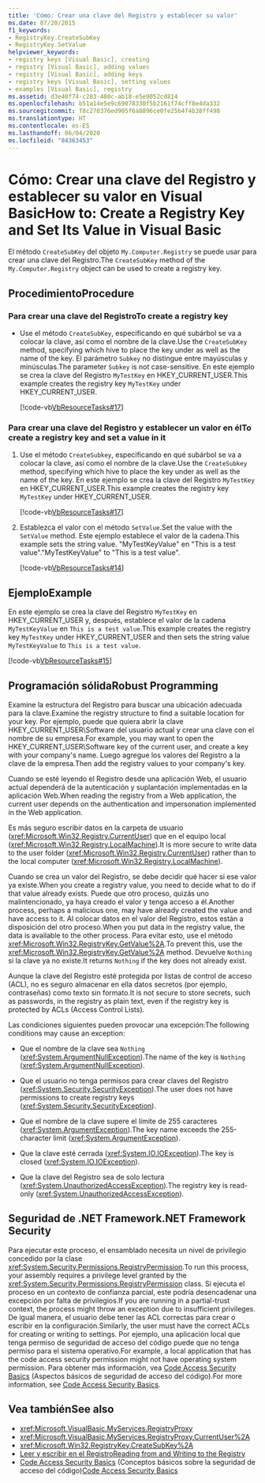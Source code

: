 ```yaml
---
title: 'Cómo: Crear una clave del Registro y establecer su valor'
ms.date: 07/20/2015
f1_keywords:
- RegistryKey.CreateSubKey
- RegistryKey.SetValue
helpviewer_keywords:
- registry keys [Visual Basic], creating
- registry [Visual Basic], adding values
- registry [Visual Basic], adding keys
- registry keys [Visual Basic], setting values
- examples [Visual Basic], registry
ms.assetid: d3e40f74-c283-480c-ab18-e5e9052cd814
ms.openlocfilehash: b51a14e5e9c69078330f5b2161f74cff8e4da332
ms.sourcegitcommit: f8c270376ed905f6a8896ce0fe25b4f4b38ff498
ms.translationtype: HT
ms.contentlocale: es-ES
ms.lasthandoff: 06/04/2020
ms.locfileid: "84363453"
---
```

# <a name="how-to-create-a-registry-key-and-set-its-value-in-visual-basic"></a><span data-ttu-id="1949a-102">Cómo: Crear una clave del Registro y establecer su valor en Visual Basic</span><span class="sxs-lookup"><span data-stu-id="1949a-102">How to: Create a Registry Key and Set Its Value in Visual Basic</span></span>

<span data-ttu-id="1949a-103">El método `CreateSubKey` del objeto `My.Computer.Registry` se puede usar para crear una clave del Registro.</span><span class="sxs-lookup"><span data-stu-id="1949a-103">The `CreateSubKey` method of the `My.Computer.Registry` object can be used to create a registry key.</span></span>

## <a name="procedure"></a><span data-ttu-id="1949a-104">Procedimiento</span><span class="sxs-lookup"><span data-stu-id="1949a-104">Procedure</span></span>

### <a name="to-create-a-registry-key"></a><span data-ttu-id="1949a-105">Para crear una clave del Registro</span><span class="sxs-lookup"><span data-stu-id="1949a-105">To create a registry key</span></span>

- <span data-ttu-id="1949a-106">Use el método `CreateSubKey`, especificando en qué subárbol se va a colocar la clave, así como el nombre de la clave.</span><span class="sxs-lookup"><span data-stu-id="1949a-106">Use the `CreateSubKey` method, specifying which hive to place the key under as well as the name of the key.</span></span> <span data-ttu-id="1949a-107">El parámetro `Subkey` no distingue entre mayúsculas y minúsculas.</span><span class="sxs-lookup"><span data-stu-id="1949a-107">The parameter `Subkey` is not case-sensitive.</span></span> <span data-ttu-id="1949a-108">En este ejemplo se crea la clave del Registro `MyTestKey` en HKEY_CURRENT_USER.</span><span class="sxs-lookup"><span data-stu-id="1949a-108">This example creates the registry key `MyTestKey` under HKEY_CURRENT_USER.</span></span>

    [!code-vb[VbResourceTasks#17](~/samples/snippets/visualbasic/VS_Snippets_VBCSharp/VbResourceTasks/VB/Class1.vb#17)]

### <a name="to-create-a-registry-key-and-set-a-value-in-it"></a><span data-ttu-id="1949a-109">Para crear una clave del Registro y establecer un valor en él</span><span class="sxs-lookup"><span data-stu-id="1949a-109">To create a registry key and set a value in it</span></span>

1. <span data-ttu-id="1949a-110">Use el método `CreateSubkey`, especificando en qué subárbol se va a colocar la clave, así como el nombre de la clave.</span><span class="sxs-lookup"><span data-stu-id="1949a-110">Use the `CreateSubkey` method, specifying which hive to place the key under as well as the name of the key.</span></span> <span data-ttu-id="1949a-111">En este ejemplo se crea la clave del Registro `MyTestKey` en HKEY_CURRENT_USER.</span><span class="sxs-lookup"><span data-stu-id="1949a-111">This example creates the registry key `MyTestKey` under HKEY_CURRENT_USER.</span></span>

    [!code-vb[VbResourceTasks#17](~/samples/snippets/visualbasic/VS_Snippets_VBCSharp/VbResourceTasks/VB/Class1.vb#17)]

2. <span data-ttu-id="1949a-112">Establezca el valor con el método `SetValue`.</span><span class="sxs-lookup"><span data-stu-id="1949a-112">Set the value with the `SetValue` method.</span></span> <span data-ttu-id="1949a-113">Este ejemplo establece el valor de la cadena.</span><span class="sxs-lookup"><span data-stu-id="1949a-113">This example sets the string value.</span></span> <span data-ttu-id="1949a-114">"MyTestKeyValue" en "This is a test value".</span><span class="sxs-lookup"><span data-stu-id="1949a-114">"MyTestKeyValue" to "This is a test value".</span></span>

    [!code-vb[VbResourceTasks#14](~/samples/snippets/visualbasic/VS_Snippets_VBCSharp/VbResourceTasks/VB/Class1.vb#14)]

## <a name="example"></a><span data-ttu-id="1949a-115">Ejemplo</span><span class="sxs-lookup"><span data-stu-id="1949a-115">Example</span></span>

<span data-ttu-id="1949a-116">En este ejemplo se crea la clave del Registro `MyTestKey` en HKEY_CURRENT_USER y, después, establece el valor de la cadena `MyTestKeyValue` en `This is a test value`.</span><span class="sxs-lookup"><span data-stu-id="1949a-116">This example creates the registry key `MyTestKey` under HKEY_CURRENT_USER and then sets the string value `MyTestKeyValue` to `This is a test value`.</span></span>

[!code-vb[VbResourceTasks#15](~/samples/snippets/visualbasic/VS_Snippets_VBCSharp/VbResourceTasks/VB/Class1.vb#15)]

## <a name="robust-programming"></a><span data-ttu-id="1949a-117">Programación sólida</span><span class="sxs-lookup"><span data-stu-id="1949a-117">Robust Programming</span></span>

<span data-ttu-id="1949a-118">Examine la estructura del Registro para buscar una ubicación adecuada para la clave.</span><span class="sxs-lookup"><span data-stu-id="1949a-118">Examine the registry structure to find a suitable location for your key.</span></span> <span data-ttu-id="1949a-119">Por ejemplo, puede que quiera abrir la clave HKEY_CURRENT_USER\Software del usuario actual y crear una clave con el nombre de su empresa.</span><span class="sxs-lookup"><span data-stu-id="1949a-119">For example, you may want to open the HKEY_CURRENT_USER\Software key of the current user, and create a key with your company's name.</span></span> <span data-ttu-id="1949a-120">Luego agregue los valores del Registro a la clave de la empresa.</span><span class="sxs-lookup"><span data-stu-id="1949a-120">Then add the registry values to your company's key.</span></span>

<span data-ttu-id="1949a-121">Cuando se esté leyendo el Registro desde una aplicación Web, el usuario actual dependerá de la autenticación y suplantación implementadas en la aplicación Web.</span><span class="sxs-lookup"><span data-stu-id="1949a-121">When reading the registry from a Web application, the current user depends on the authentication and impersonation implemented in the Web application.</span></span>

<span data-ttu-id="1949a-122">Es más seguro escribir datos en la carpeta de usuario (<xref:Microsoft.Win32.Registry.CurrentUser>) que en el equipo local (<xref:Microsoft.Win32.Registry.LocalMachine>).</span><span class="sxs-lookup"><span data-stu-id="1949a-122">It is more secure to write data to the user folder (<xref:Microsoft.Win32.Registry.CurrentUser>) rather than to the local computer (<xref:Microsoft.Win32.Registry.LocalMachine>).</span></span>

<span data-ttu-id="1949a-123">Cuando se crea un valor del Registro, se debe decidir qué hacer si ese valor ya existe.</span><span class="sxs-lookup"><span data-stu-id="1949a-123">When you create a registry value, you need to decide what to do if that value already exists.</span></span> <span data-ttu-id="1949a-124">Puede que otro proceso, quizás uno malintencionado, ya haya creado el valor y tenga acceso a él.</span><span class="sxs-lookup"><span data-stu-id="1949a-124">Another process, perhaps a malicious one, may have already created the value and have access to it.</span></span> <span data-ttu-id="1949a-125">Al colocar datos en el valor del Registro, estos están a disposición del otro proceso.</span><span class="sxs-lookup"><span data-stu-id="1949a-125">When you put data in the registry value, the data is available to the other process.</span></span> <span data-ttu-id="1949a-126">Para evitar esto, use el método <xref:Microsoft.Win32.RegistryKey.GetValue%2A>.</span><span class="sxs-lookup"><span data-stu-id="1949a-126">To prevent this, use the <xref:Microsoft.Win32.RegistryKey.GetValue%2A> method.</span></span> <span data-ttu-id="1949a-127">Devuelve `Nothing` si la clave ya no existe.</span><span class="sxs-lookup"><span data-stu-id="1949a-127">It returns `Nothing` if the key does not already exist.</span></span>

<span data-ttu-id="1949a-128">Aunque la clave del Registro esté protegida por listas de control de acceso (ACL), no es seguro almacenar en ella datos secretos (por ejemplo, contraseñas) como texto sin formato.</span><span class="sxs-lookup"><span data-stu-id="1949a-128">It is not secure to store secrets, such as passwords, in the registry as plain text, even if the registry key is protected by ACLs (Access Control Lists).</span></span>

<span data-ttu-id="1949a-129">Las condiciones siguientes pueden provocar una excepción:</span><span class="sxs-lookup"><span data-stu-id="1949a-129">The following conditions may cause an exception:</span></span>

- <span data-ttu-id="1949a-130">Que el nombre de la clave sea `Nothing` (<xref:System.ArgumentNullException>).</span><span class="sxs-lookup"><span data-stu-id="1949a-130">The name of the key is `Nothing` (<xref:System.ArgumentNullException>).</span></span>

- <span data-ttu-id="1949a-131">Que el usuario no tenga permisos para crear claves del Registro (<xref:System.Security.SecurityException>).</span><span class="sxs-lookup"><span data-stu-id="1949a-131">The user does not have permissions to create registry keys (<xref:System.Security.SecurityException>).</span></span>

- <span data-ttu-id="1949a-132">Que el nombre de la clave supere el límite de 255 caracteres (<xref:System.ArgumentException>).</span><span class="sxs-lookup"><span data-stu-id="1949a-132">The key name exceeds the 255-character limit (<xref:System.ArgumentException>).</span></span>

- <span data-ttu-id="1949a-133">Que la clave esté cerrada (<xref:System.IO.IOException>).</span><span class="sxs-lookup"><span data-stu-id="1949a-133">The key is closed (<xref:System.IO.IOException>).</span></span>

- <span data-ttu-id="1949a-134">Que la clave del Registro sea de solo lectura (<xref:System.UnauthorizedAccessException>).</span><span class="sxs-lookup"><span data-stu-id="1949a-134">The registry key is read-only (<xref:System.UnauthorizedAccessException>).</span></span>

## <a name="net-framework-security"></a><span data-ttu-id="1949a-135">Seguridad de .NET Framework</span><span class="sxs-lookup"><span data-stu-id="1949a-135">.NET Framework Security</span></span>

<span data-ttu-id="1949a-136">Para ejecutar este proceso, el ensamblado necesita un nivel de privilegio concedido por la clase <xref:System.Security.Permissions.RegistryPermission>.</span><span class="sxs-lookup"><span data-stu-id="1949a-136">To run this process, your assembly requires a privilege level granted by the <xref:System.Security.Permissions.RegistryPermission> class.</span></span> <span data-ttu-id="1949a-137">Si ejecuta el proceso en un contexto de confianza parcial, este podría desencadenar una excepción por falta de privilegios.</span><span class="sxs-lookup"><span data-stu-id="1949a-137">If you are running in a partial-trust context, the process might throw an exception due to insufficient privileges.</span></span> <span data-ttu-id="1949a-138">De igual manera, el usuario debe tener las ACL correctas para crear o escribir en la configuración.</span><span class="sxs-lookup"><span data-stu-id="1949a-138">Similarly, the user must have the correct ACLs for creating or writing to settings.</span></span> <span data-ttu-id="1949a-139">Por ejemplo, una aplicación local que tenga permiso de seguridad de acceso del código puede que no tenga permiso para el sistema operativo.</span><span class="sxs-lookup"><span data-stu-id="1949a-139">For example, a local application that has the code access security permission might not have operating system permission.</span></span> <span data-ttu-id="1949a-140">Para obtener más información, vea [Code Access Security Basics](../../../../framework/misc/code-access-security-basics.md) (Aspectos básicos de seguridad de acceso del código).</span><span class="sxs-lookup"><span data-stu-id="1949a-140">For more information, see [Code Access Security Basics](../../../../framework/misc/code-access-security-basics.md).</span></span>

## <a name="see-also"></a><span data-ttu-id="1949a-141">Vea también</span><span class="sxs-lookup"><span data-stu-id="1949a-141">See also</span></span>

- <xref:Microsoft.VisualBasic.MyServices.RegistryProxy>
- <xref:Microsoft.VisualBasic.MyServices.RegistryProxy.CurrentUser%2A>
- <xref:Microsoft.Win32.RegistryKey.CreateSubKey%2A>
- [<span data-ttu-id="1949a-142">Leer y escribir en el Registro</span><span class="sxs-lookup"><span data-stu-id="1949a-142">Reading from and Writing to the Registry</span></span>](reading-from-and-writing-to-the-registry.md)
- <span data-ttu-id="1949a-143">[Code Access Security Basics](../../../../framework/misc/code-access-security-basics.md) (Conceptos básicos sobre la seguridad de acceso del código)</span><span class="sxs-lookup"><span data-stu-id="1949a-143">[Code Access Security Basics](../../../../framework/misc/code-access-security-basics.md)</span></span>
